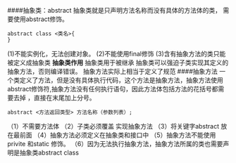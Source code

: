 ####抽象类：abstract
抽象类就是只声明方法名称而没有具体的方法体的类， 需要使用abstract修饰。
```
abstract class <类名>{
}
```
(1)不能实例化，无法创建对象。
(2)不能使用final修饰
(3)含有抽象方法的类只能被定义成抽象类
**抽象类作用**
抽象类用于被继承
抽象类可以强迫子类实现其定义的抽象方法，否则编译错误。
抽象方法实际上相当于定义了规范
####抽象方法
一个类定义了方法，但是没有具体执行代码，这个方法是抽象方法，抽象方法使用abstract修饰符,抽象方法没有任何执行语句，因此方法体包括方法的花括号都需要去掉 ，直接在末尾加上分号。
```
abstract <方法返回类型> 方法名称（参数列表）;
```
（1）不需要方法体
（2）子类必须覆盖 实现抽象方法
（3）将关键字abstract 放在最前面
（4）抽象方法必须定义在抽象类和接口中
（5）抽象方法不能使用privite 和static 修饰。
（6）因为无法执行抽象方法，抽象方法所属的类也需要声明是抽象类abstract class
